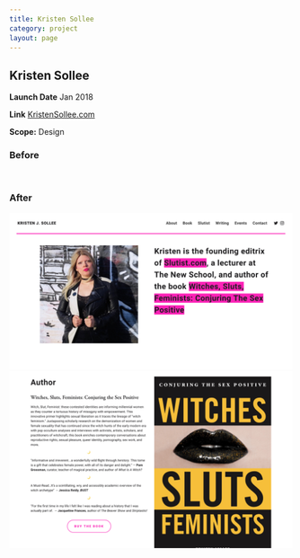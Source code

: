```yaml
---
title: Kristen Sollee
category: project
layout: page
---
```


<section>
  <h2>Kristen Sollee</h2>
  <p><strong>Launch Date</strong> Jan 2018</p>
  <p><strong>Link</strong> <a href="http://kristensollee.com" target="_blank">KristenSollee.com</a></p>
  <p><strong>Scope:</strong> Design</p>
  <h3>Before</h3>
  <img src="/assets/project/kristen-3.png" alt="">
  <h3>After</h3>
  <img src="/assets/project/kristen-1.png" alt="">
  <img src="/assets/project/kristen-2.png" alt="">
</section>

